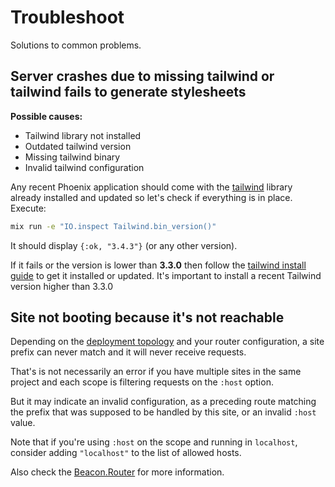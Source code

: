 # Troubleshoot

Solutions to common problems.

## Server crashes due to missing tailwind or tailwind fails to generate stylesheets

**Possible causes:**
- Tailwind library not installed
- Outdated tailwind version
- Missing tailwind binary
- Invalid tailwind configuration

Any recent Phoenix application should come with the [tailwind](https://hex.pm/packages/tailwind) library already installed and updated
so let's check if everything is in place. Execute:

```sh
mix run -e "IO.inspect Tailwind.bin_version()"
```

It should display `{:ok, "3.4.3"}` (or any other version).

If it fails or the version is lower than **3.3.0** then follow the [tailwind install guide](https://github.com/phoenixframework/tailwind?tab=readme-ov-file#installation)
to get it installed or updated. It's important to install a recent Tailwind version higher than 3.3.0

## Site not booting because it's not reachable

Depending on the [deployment topology](https://hexdocs.pm/beacon/deployment-topology.html) and your router configuration,
a site prefix can never match and it will never receive requests.

That's is not necessarily an error if you have multiple sites in the same project
and each scope is filtering requests on the `:host` option.

But it may indicate an invalid configuration, as a preceding route matching the prefix
that was supposed to be handled by this site, or an invalid `:host` value.

Note that if you're using `:host` on the scope and running in `localhost`,
consider adding `"localhost"` to the list of allowed hosts.

Also check the [Beacon.Router](https://hexdocs.pm/beacon/Beacon.Router.html) for more information.